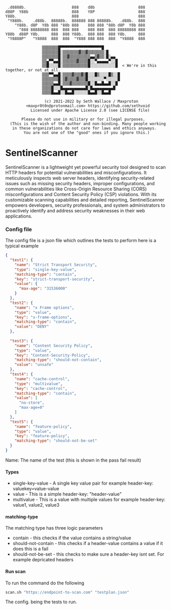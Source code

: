 ```
 .d8888b.                    888    d8b                   888
d88P  Y88b                   888    Y8P                   888
Y88b.                        888                          888
 "Y888b.    .d88b.  88888b.  888888 888 88888b.   .d88b.  888
    "Y88b. d8P  Y8b 888 "88b 888    888 888 "88b d8P  Y8b 888
      "888 88888888 888  888 888    888 888  888 88888888 888
Y88b  d88P Y8b.     888  888 Y88b.  888 888  888 Y8b.     888
 "Y8888P"   "Y8888  888  888  "Y888 888 888  888  "Y8888  888

                ▒▒▒▒▒▒▒█▀▀▀▀▀▀▀▀▀▀▀▀▀▀▀▀▀▀█
                ▒▒▒▒▒▒▒█░▒▒▒▒▒▒▒▓▒▒▓▒▒▒▒▒▒▒░█
                ▒▒▒▒▒▒▒█░▒▒▓▒▒▒▒▒▒▒▒▒▄▄▒▓▒▒░█░▄▄
                ▒▒▄▀▀▄▄█░▒▒▒▒▒▒▓▒▒▒▒█░░▀▄▄▄▄▄▀░░█
                ▒▒█░░░░█░▒▒▒▒▒▒▒▒▒▒▒█░░░░░░░░░░░█  < We're in this together, or not at all.
                ▒▒▒▀▀▄▄█░▒▒▒▒▓▒▒▒▓▒█░░░█▒░░░░█▒░░█
                ▒▒▒▒▒▒▒█░▒▓▒▒▒▒▓▒▒▒█░░░░░░░▀░░░░░█
                ▒▒▒▒▒▄▄█░▒▒▒▓▒▒▒▒▒▒▒█░░█▄▄█▄▄█░░█
                ▒▒▒▒█░░░█▄▄▄▄▄▄▄▄▄▄█░█▄▄▄▄▄▄▄▄▄█
                ▒▒▒▒█▄▄█░░█▄▄█░░░░░░█▄▄█░░█▄▄█
                
                 (c) 2021-2022 by Seth Wallace / Maxproton
         <maxpr0t0n@protonmail.com> https://github.com/sethvoid
           Licensed under Apache License 2.0 (see LICENSE file)

       Please do not use in military or for illegal purposes.
  (This is the wish of the author and non-binding. Many people working
   in these organizations do not care for laws and ethics anyways.
        You are not one of the "good" ones if you ignore this.)
```

# SentinelScanner
SentinelScanner is a lightweight yet powerful security tool designed to scan HTTP headers for potential vulnerabilities and misconfigurations. It meticulously inspects web server headers, identifying security-related issues such as missing security headers, improper configurations, and common vulnerabilities like Cross-Origin Resource Sharing (CORS) misconfigurations and Content Security Policy (CSP) violations. With its customizable scanning capabilities and detailed reporting, SentinelScanner empowers developers, security professionals, and system administrators to proactively identify and address security weaknesses in their web applications.

### Config file
The config file is a json file which outlines the tests to perform 
here is a typical example 

```json
{
  "test1": {
    "name": "Strict Transport Security",
    "type": "single-key-value",
    "matching-type": "contain",
    "key": "strict-transport-security",
    "value": {
      "max-age": "31536000"
    }
  },
  "test2": {
    "name": "x Frame options",
    "type": "value",
    "key": "x-frame-options",
    "matching-type": "contain",
    "value": "DENY"
  },
 
  "test3": {
    "name": "Content Security Policy",
    "type": "value",
    "key": "Content-Security-Policy",
    "matching-type": "should-not-contain",
    "value": "unsafe"
  },
  "test4": {
    "name": "cache-control",
    "type": "multivalue",
    "key": "cache-control",
    "matching-type": "contain",
    "value": [
      "no-store",
      "max-age=0"
    ]
  },
  "test5": {
    "name": "feature-policy",
    "type": "value",
    "key": "feature-policy",
    "matching-type": "should-not-be-set"
  }
}

```
Name: The name of the test (this is shown in the pass fail result)
 
#### Types
+ single-key-value - A single key value pair for example header-key: valuekey=value-value
+ value - This is a simple header-key: "header-value" 
+ multivalue - This is a value with multiple values for example header-key: value1, value2, value3

#### matching-type 
The matching type has three logic parameters 
+ contain - this checks if the value contains a string/value
+ should-not-contain - this checks if a header-value contains a value if it does this is a fail
+ should-not-be-set - this checks to make sure a header-key isnt set. For example depricated headers

#### Run scan
To run the command do the following 
```bash
scan.sh "https://endpoint-to-scan.com" "testplan.json"
```
The config. being the tests to run.
